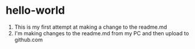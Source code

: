 # hello-world

1) This is my first attempt at making a change to the readme.md
2) I'm making changes to the readme.md from my PC and then upload to github.com

